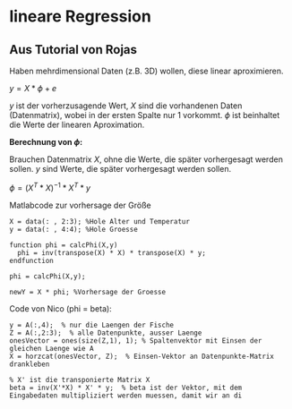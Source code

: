 # lineare Regression

## Aus Tutorial von Rojas
Haben mehrdimensional Daten (z.B. 3D) wollen, diese linear aproximieren.

$y = X*\phi + e$

$y$ ist der vorherzusagende Wert, $X$ sind die vorhandenen Daten (Datenmatrix), wobei in
der ersten Spalte nur $1$ vorkommt.
$\phi$ ist beinhaltet die Werte der linearen Aproximation.

__Berechnung von $\phi$:__

Brauchen Datenmatrix $X$, ohne die Werte, die später vorhergesagt werden sollen.
$y$ sind Werte, die später vorhergesagt werden sollen.

$\phi = (X^T * X)^{-1} * X^T * y$


Matlabcode zur vorhersage der Größe
```
X = data(: , 2:3); %Hole Alter und Temperatur
y = data(: , 4:4); %Hole Groesse

function phi = calcPhi(X,y)
  phi = inv(transpose(X) * X) * transpose(X) * y;
endfunction

phi = calcPhi(X,y);

newY = X * phi; %Vorhersage der Groesse
```
Code von Nico (phi = beta):
```
y = A(:,4);  % nur die Laengen der Fische
Z = A(:,2:3);  % alle Datenpunkte, ausser Laenge
onesVector = ones(size(Z,1), 1); % Spaltenvektor mit Einsen der gleichen Laenge wie A
X = horzcat(onesVector, Z);  % Einsen-Vektor an Datenpunkte-Matrix drankleben

% X' ist die transponierte Matrix X
beta = inv(X'*X) * X' * y;  % beta ist der Vektor, mit dem Eingabedaten multipliziert werden muessen, damit wir an di
```
